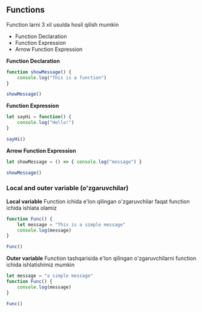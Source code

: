 ## Functions
Function larni 3 xil usulda hosil qilish mumkin

- Function Declaration
- Function Expression
- Arrow Function Expression

**Function Declaration**

```javascript
function showMessage() {
    console.log("This is a function")
}

showMessage()
```

**Function Expression**

```javascript
let sayHi = function() {
    console.log("Hello!")
}

sayHi()
```

**Arrow Function Expression**

```javascript
let showMessage = () => { console.log("message") }

showMessage()
```


### Local and outer variable (o'zgaruvchilar)

**Local variable**
Function ichida e'lon qilingan o'zgaruvchilar faqat function ichida ishlata olamiz

```javascript
function Func() {
    let message = "This is a simple message"
    console.log(message)
}

Func()
```

**Outer variable**
Function tashqarisida e'lon qilingan o'zgaruvchilarni function ichida ishlatishimiz mumkin

```javascript
let message = "a simple message"
function Func() {
    console.log(message)
}

Func()
```